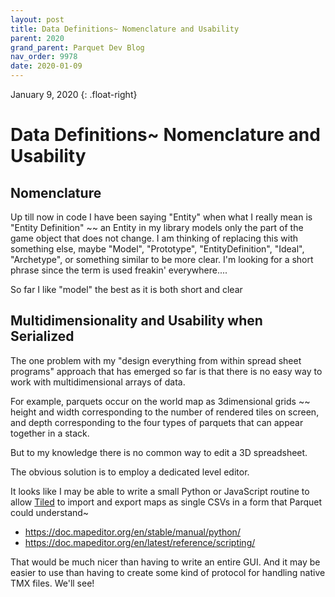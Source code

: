 ```yaml
---
layout: post
title: Data Definitions~ Nomenclature and Usability
parent: 2020
grand_parent: Parquet Dev Blog
nav_order: 9978
date: 2020-01-09
---
```

January 9, 2020
{: .float-right}

# Data Definitions~ Nomenclature and Usability

## Nomenclature

Up till now in code I have been saying "Entity" when what I really mean is "Entity Definition" ~~ an Entity in my library models only the part of the game object that does not change.
I am thinking of replacing this with something else, maybe "Model", "Prototype", "EntityDefinition", "Ideal", "Archetype", or something similar to be more clear.
I'm looking for a short phrase since the term is used freakin' everywhere....

So far I like "model" the best as it is both short and clear

## Multidimensionality and Usability when Serialized

The one problem with my "design everything from within spread sheet programs" approach that has emerged so far is that there is no easy way to work with multidimensional arrays of data.

For example, parquets occur on the world map as 3dimensional grids ~~ height and width corresponding to the number of rendered tiles on screen, and depth corresponding to the four types of parquets that can appear together in a stack.

But to my knowledge there is no common way to edit a 3D spreadsheet.

The obvious solution is to employ a dedicated level editor.

It looks like I may be able to write a small Python or JavaScript routine to allow [Tiled](https://doc.mapeditor.org) to import and export maps as single CSVs in a form that Parquet could understand~

- https://doc.mapeditor.org/en/stable/manual/python/
- https://doc.mapeditor.org/en/latest/reference/scripting/

That would be much nicer than having to write an entire GUI.
And it may be easier to use than having to create some kind of protocol for handling native TMX files.
We'll see!
